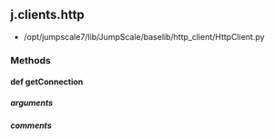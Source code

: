 ## j.clients.http

- /opt/jumpscale7/lib/JumpScale/baselib/http_client/HttpClient.py

### Methods

#### def getConnection 
##### arguments

##### comments

